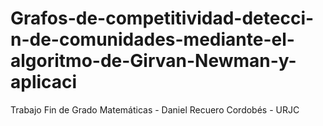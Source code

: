 # Grafos-de-competitividad-detecci-n-de-comunidades-mediante-el-algoritmo-de-Girvan-Newman-y-aplicaci
Trabajo Fin de Grado Matemáticas - Daniel Recuero Cordobés - URJC
